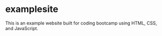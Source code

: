 # examplesite
This is an example website built for coding bootcamp using HTML, CSS, and JavaScript.
